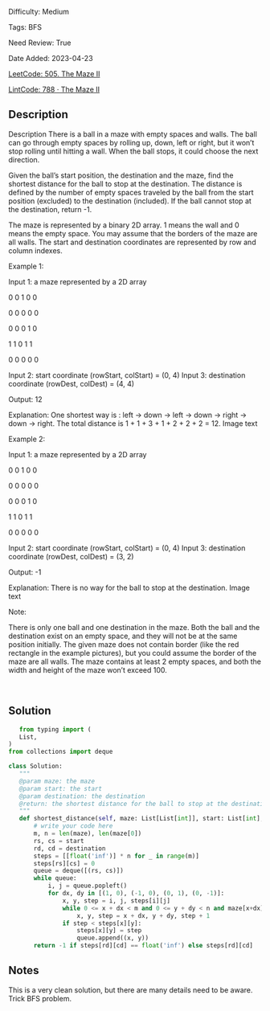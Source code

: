Difficulty: Medium

Tags: BFS

Need Review: True

Date Added: 2023-04-23

[LeetCode: 505. The Maze II](https://leetcode.com/problems/the-maze-ii/)

[LintCode: 788 · The Maze II](https://www.lintcode.com/problem/788/)

## Description 

Description
There is a ball in a maze with empty spaces and walls. The ball can go through empty spaces by rolling up, down, left or right, but it won’t stop rolling until hitting a wall. When the ball stops, it could choose the next direction.

Given the ball’s start position, the destination and the maze, find the shortest distance for the ball to stop at the destination. The distance is defined by the number of empty spaces traveled by the ball from the start position (excluded) to the destination (included). If the ball cannot stop at the destination, return -1.

The maze is represented by a binary 2D array. 1 means the wall and 0 means the empty space. You may assume that the borders of the maze are all walls. The start and destination coordinates are represented by row and column indexes.

Example 1:

Input 1: a maze represented by a 2D array

0 0 1 0 0

0 0 0 0 0

0 0 0 1 0

1 1 0 1 1

0 0 0 0 0

Input 2: start coordinate (rowStart, colStart) = (0, 4)
Input 3: destination coordinate (rowDest, colDest) = (4, 4)

Output: 12

Explanation: One shortest way is : left -> down -> left -> down -> right -> down -> right. The total distance is 1 + 1 + 3 + 1 + 2 + 2 + 2 = 12.
Image text

Example 2:

Input 1: a maze represented by a 2D array

0 0 1 0 0

0 0 0 0 0

0 0 0 1 0

1 1 0 1 1

0 0 0 0 0

Input 2: start coordinate (rowStart, colStart) = (0, 4)
Input 3: destination coordinate (rowDest, colDest) = (3, 2)

Output: -1

Explanation: There is no way for the ball to stop at the destination.
Image text

Note:

There is only one ball and one destination in the maze.
Both the ball and the destination exist on an empty space, and they will not be at the same position initially.
The given maze does not contain border (like the red rectangle in the example pictures), but you could assume the border of the maze are all walls.
The maze contains at least 2 empty spaces, and both the width and height of the maze won’t exceed 100.

 

## Solution 
 ```python 
    from typing import (
    List,
)
from collections import deque

class Solution:
    """
    @param maze: the maze
    @param start: the start
    @param destination: the destination
    @return: the shortest distance for the ball to stop at the destination
    """
    def shortest_distance(self, maze: List[List[int]], start: List[int], destination: List[int]) -> int:
        # write your code here
        m, n = len(maze), len(maze[0])
        rs, cs = start
        rd, cd = destination
        steps = [[float('inf')] * n for _ in range(m)]
        steps[rs][cs] = 0
        queue = deque([(rs, cs)])
        while queue:
            i, j = queue.popleft()
            for dx, dy in [(1, 0), (-1, 0), (0, 1), (0, -1)]:
                x, y, step = i, j, steps[i][j]
                while 0 <= x + dx < m and 0 <= y + dy < n and maze[x+dx][y+dy] == 0:
                    x, y, step = x + dx, y + dy, step + 1
                if step < steps[x][y]:
                    steps[x][y] = step
                    queue.append((x, y))
        return -1 if steps[rd][cd] == float('inf') else steps[rd][cd]
 ``` 
## Notes
This is a very clean solution, but there are many details need to be aware. Trick BFS problem.